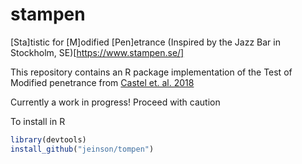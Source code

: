 # stampen
[Sta]tistic for [M]odified [Pen]etrance
(Inspired by the Jazz Bar in Stockholm, SE)[https://www.stampen.se/]


This repository contains an R package implementation of the Test of Modified penetrance from [Castel et. al. 2018](https://www.nature.com/articles/s41588-018-0192-y)

Currently a work in progress! Proceed with caution

To install in R

```r
library(devtools)
install_github("jeinson/tompen")
```
